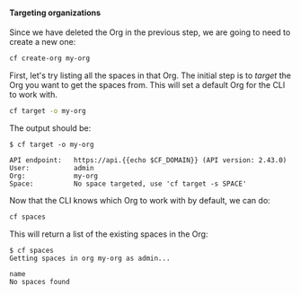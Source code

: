 #### Targeting organizations

Since we have deleted the Org in the previous step, we are going to need to create a new one:

```sh
cf create-org my-org
```

First, let's try listing all the spaces in that Org. The initial step is to *target* the Org you want to get the spaces from.
This will set a default Org for the CLI to work with.

```sh
cf target -o my-org
```

The output should be:

```
$ cf target -o my-org

API endpoint:   https://api.{{echo $CF_DOMAIN}} (API version: 2.43.0)
User:           admin
Org:            my-org
Space:          No space targeted, use 'cf target -s SPACE'
```

Now that the CLI knows which Org to work with by default, we can do:

```sh
cf spaces
```

This will return a list of the existing spaces in the Org:

```
$ cf spaces
Getting spaces in org my-org as admin...

name
No spaces found
```

